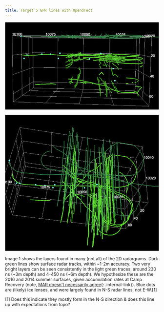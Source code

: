 ```yaml
---
title: Target 5 GPR lines with OpendTect
---
```


![opendetect2.png](opendetect2.png)

![opendetect3.png](opendetect3.png)

Image 1 shows the layers found in many (not all) of the 2D radargrams. Dark green lines show surface radar tracks, within ~1-2m accuracy. Two very bright layers can be seen consistently in the light green traces, around 230 ns (~3m depth) and 4-450 ns (~6m depth). We hypothesize these are the 2016 and 2014 summer surfaces, given accumulation rates at Camp Recovery (note, [MAR doesn't necessarily agree](/FirnGPRProjWNanna/MAROutput.md){: .internal-link}). Blue dots are (likely) ice lenses, and were largely found in N-S radar lines, not E-W.[1] 

[1] Does this indicate they mostly form in the N-S direction & does this line up with expectations from topo?
